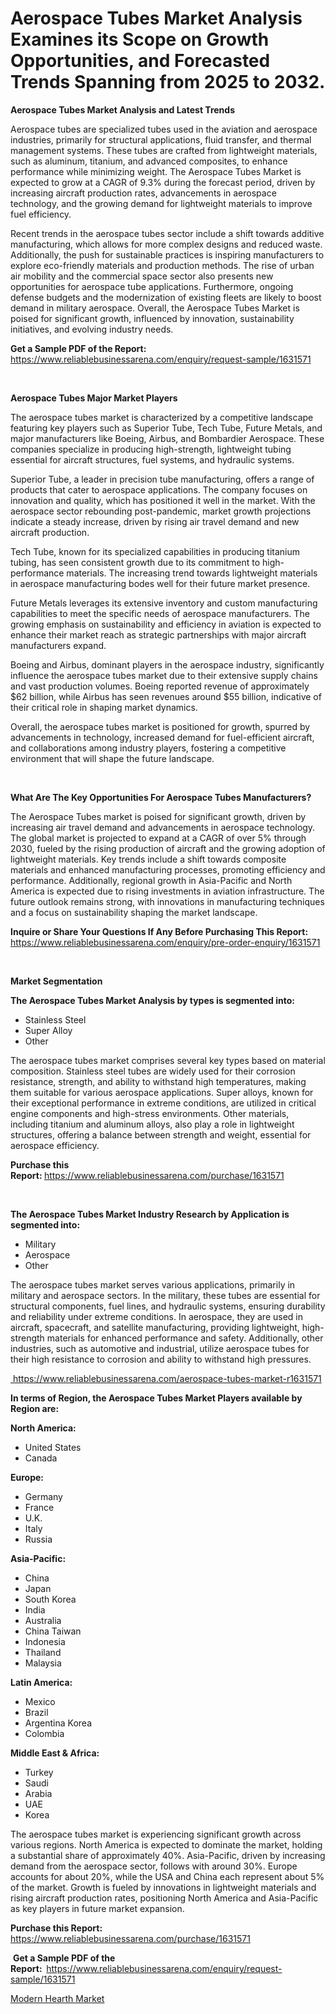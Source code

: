 <p><h1>Aerospace Tubes Market Analysis Examines its Scope on Growth Opportunities, and Forecasted Trends Spanning from 2025 to 2032.</h1></p><p><strong>Aerospace Tubes Market Analysis and Latest Trends</strong></p>
<p><p>Aerospace tubes are specialized tubes used in the aviation and aerospace industries, primarily for structural applications, fluid transfer, and thermal management systems. These tubes are crafted from lightweight materials, such as aluminum, titanium, and advanced composites, to enhance performance while minimizing weight. The Aerospace Tubes Market is expected to grow at a CAGR of 9.3% during the forecast period, driven by increasing aircraft production rates, advancements in aerospace technology, and the growing demand for lightweight materials to improve fuel efficiency.</p><p>Recent trends in the aerospace tubes sector include a shift towards additive manufacturing, which allows for more complex designs and reduced waste. Additionally, the push for sustainable practices is inspiring manufacturers to explore eco-friendly materials and production methods. The rise of urban air mobility and the commercial space sector also presents new opportunities for aerospace tube applications. Furthermore, ongoing defense budgets and the modernization of existing fleets are likely to boost demand in military aerospace. Overall, the Aerospace Tubes Market is poised for significant growth, influenced by innovation, sustainability initiatives, and evolving industry needs.</p></p>
<p><strong>Get a Sample PDF of the Report:&nbsp;</strong> <a href="https://www.reliablebusinessarena.com/enquiry/request-sample/1631571?utm_campaign=2518&utm_medium=2&utm_source=Github&utm_content=ia&utm_term=10042025&utm_id=aerospace-tubes">https://www.reliablebusinessarena.com/enquiry/request-sample/1631571</a></p>
<p>&nbsp;</p>
<p><strong>Aerospace Tubes Major Market Players</strong></p>
<p><p>The aerospace tubes market is characterized by a competitive landscape featuring key players such as Superior Tube, Tech Tube, Future Metals, and major manufacturers like Boeing, Airbus, and Bombardier Aerospace. These companies specialize in producing high-strength, lightweight tubing essential for aircraft structures, fuel systems, and hydraulic systems.</p><p>Superior Tube, a leader in precision tube manufacturing, offers a range of products that cater to aerospace applications. The company focuses on innovation and quality, which has positioned it well in the market. With the aerospace sector rebounding post-pandemic, market growth projections indicate a steady increase, driven by rising air travel demand and new aircraft production.</p><p>Tech Tube, known for its specialized capabilities in producing titanium tubing, has seen consistent growth due to its commitment to high-performance materials. The increasing trend towards lightweight materials in aerospace manufacturing bodes well for their future market presence.</p><p>Future Metals leverages its extensive inventory and custom manufacturing capabilities to meet the specific needs of aerospace manufacturers. The growing emphasis on sustainability and efficiency in aviation is expected to enhance their market reach as strategic partnerships with major aircraft manufacturers expand.</p><p>Boeing and Airbus, dominant players in the aerospace industry, significantly influence the aerospace tubes market due to their extensive supply chains and vast production volumes. Boeing reported revenue of approximately $62 billion, while Airbus has seen revenues around $55 billion, indicative of their critical role in shaping market dynamics.</p><p>Overall, the aerospace tubes market is positioned for growth, spurred by advancements in technology, increased demand for fuel-efficient aircraft, and collaborations among industry players, fostering a competitive environment that will shape the future landscape.</p></p>
<p>&nbsp;</p>
<p><strong>What Are The Key Opportunities For Aerospace Tubes Manufacturers?</strong></p>
<p><p>The Aerospace Tubes market is poised for significant growth, driven by increasing air travel demand and advancements in aerospace technology. The global market is projected to expand at a CAGR of over 5% through 2030, fueled by the rising production of aircraft and the growing adoption of lightweight materials. Key trends include a shift towards composite materials and enhanced manufacturing processes, promoting efficiency and performance. Additionally, regional growth in Asia-Pacific and North America is expected due to rising investments in aviation infrastructure. The future outlook remains strong, with innovations in manufacturing techniques and a focus on sustainability shaping the market landscape.</p></p>
<p><strong>Inquire or Share Your Questions If Any Before Purchasing This Report:</strong> <a href="https://www.reliablebusinessarena.com/enquiry/pre-order-enquiry/1631571?utm_campaign=2518&utm_medium=2&utm_source=Github&utm_content=ia&utm_term=10042025&utm_id=aerospace-tubes">https://www.reliablebusinessarena.com/enquiry/pre-order-enquiry/1631571</a></p>
<p>&nbsp;</p>
<p><strong>Market Segmentation</strong></p>
<p><strong>The Aerospace Tubes Market Analysis by types is segmented into:</strong></p>
<p><ul><li>Stainless Steel</li><li>Super Alloy</li><li>Other</li></ul></p>
<p><p>The aerospace tubes market comprises several key types based on material composition. Stainless steel tubes are widely used for their corrosion resistance, strength, and ability to withstand high temperatures, making them suitable for various aerospace applications. Super alloys, known for their exceptional performance in extreme conditions, are utilized in critical engine components and high-stress environments. Other materials, including titanium and aluminum alloys, also play a role in lightweight structures, offering a balance between strength and weight, essential for aerospace efficiency.</p></p>
<p><strong>Purchase this Report:&nbsp;</strong><a href="https://www.reliablebusinessarena.com/purchase/1631571?utm_campaign=2518&utm_medium=2&utm_source=Github&utm_content=ia&utm_term=10042025&utm_id=aerospace-tubes">https://www.reliablebusinessarena.com/purchase/1631571</a></p>
<p>&nbsp;</p>
<p><strong>The Aerospace Tubes Market Industry Research by Application is segmented into:</strong></p>
<p><ul><li>Military</li><li>Aerospace</li><li>Other</li></ul></p>
<p><p>The aerospace tubes market serves various applications, primarily in military and aerospace sectors. In the military, these tubes are essential for structural components, fuel lines, and hydraulic systems, ensuring durability and reliability under extreme conditions. In aerospace, they are used in aircraft, spacecraft, and satellite manufacturing, providing lightweight, high-strength materials for enhanced performance and safety. Additionally, other industries, such as automotive and industrial, utilize aerospace tubes for their high resistance to corrosion and ability to withstand high pressures.</p></p>
<p><a href="https://www.reliablebusinessarena.com/aerospace-tubes-market-r1631571?utm_campaign=2518&utm_medium=2&utm_source=Github&utm_content=ia&utm_term=10042025&utm_id=aerospace-tubes">&nbsp;https://www.reliablebusinessarena.com/aerospace-tubes-market-r1631571</a></p>
<p><strong>In terms of Region, the Aerospace Tubes Market Players available by Region are:</strong></p>
<p>
    <p> <strong> North America: </strong>
        <ul>
            <li>United States</li>
            <li>Canada</li>
        </ul>
        </p> 
    <p> <strong> Europe: </strong>
        <ul>
            <li>Germany</li>
            <li>France</li>
            <li>U.K.</li>
            <li>Italy</li>
            <li>Russia</li>
        </ul>
        </p> 
    <p> <strong> Asia-Pacific: </strong>
        <ul>
            <li>China</li>
            <li>Japan</li>
            <li>South Korea</li>
            <li>India</li>
            <li>Australia</li>
            <li>China Taiwan</li>
            <li>Indonesia</li>
            <li>Thailand</li>
            <li>Malaysia</li>
        </ul>
        </p> 
    <p> <strong> Latin America: </strong>
        <ul>
            <li>Mexico</li>
            <li>Brazil</li>
            <li>Argentina Korea</li>
            <li>Colombia</li>
        </ul>
        </p> 
    <p> <strong> Middle East & Africa: </strong>
        <ul>
            <li>Turkey</li>
            <li>Saudi</li>
            <li>Arabia</li>
            <li>UAE</li>
            <li>Korea</li>
        </ul>
    </p>
    </p>
<p><p>The aerospace tubes market is experiencing significant growth across various regions. North America is expected to dominate the market, holding a substantial share of approximately 40%. Asia-Pacific, driven by increasing demand from the aerospace sector, follows with around 30%. Europe accounts for about 20%, while the USA and China each represent about 5% of the market. Growth is fueled by innovations in lightweight materials and rising aircraft production rates, positioning North America and Asia-Pacific as key players in future market expansion.</p></p>
<p><strong>Purchase this Report: </strong><a href="https://www.reliablebusinessarena.com/purchase/1631571?utm_campaign=2518&utm_medium=2&utm_source=Github&utm_content=ia&utm_term=10042025&utm_id=aerospace-tubes">https://www.reliablebusinessarena.com/purchase/1631571</a></p>
<p>&nbsp;<strong>Get a Sample PDF of the Report:&nbsp;&nbsp;</strong><a href="https://www.reliablebusinessarena.com/enquiry/request-sample/1631571?utm_campaign=2518&utm_medium=2&utm_source=Github&utm_content=ia&utm_term=10042025&utm_id=aerospace-tubes">https://www.reliablebusinessarena.com/enquiry/request-sample/1631571</a></p>
<p><strong></strong></p>
<p><p><a href="https://github.com/AshrafKhan865/Market-Research-Report-List-2/blob/main/modern-hearth-market.md?utm_campaign=2518&utm_medium=2&utm_source=Github&utm_content=ia&utm_term=10042025&utm_id=aerospace-tubes">Modern Hearth Market</a></p></p>